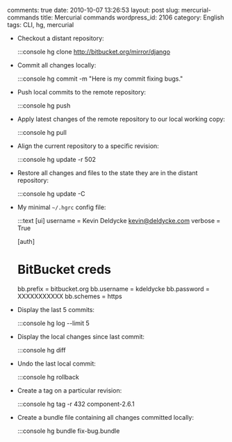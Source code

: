 comments: true
date: 2010-10-07 13:26:53
layout: post
slug: mercurial-commands
title: Mercurial commands
wordpress_id: 2106
category: English
tags: CLI, hg, mercurial




  * Checkout a distant repository:

    
    :::console
    hg clone http://bitbucket.org/mirror/django
    






  * Commit all changes locally:

    
    :::console
    hg commit -m "Here is my commit fixing bugs."
    






  * Push local commits to the remote repository:

    
    :::console
    hg push
    






  * Apply latest changes of the remote repository to our local working copy:

    
    :::console
    hg pull
    






  * Align the current repository to a specific revision:

    
    :::console
    hg update -r 502
    






  * Restore all changes and files to the state they are in the distant repository:

    
    :::console
    hg update -C
    






  * My minimal `~/.hgrc` config file:

    
    :::text
    [ui]
    username = Kevin Deldycke <kevin@deldycke.com>
    verbose = True
    
    [auth]
    # BitBucket creds
    bb.prefix = bitbucket.org
    bb.username = kdeldycke
    bb.password = XXXXXXXXXXX
    bb.schemes = https
    






  * Display the last 5 commits:

    
    :::console
    hg log --limit 5
    






  * Display the local changes since last commit:

    
    :::console
    hg diff
    






  * Undo the last local commit:

    
    :::console
    hg rollback
    






  * Create a tag on a particular revision:

    
    :::console
    hg tag -r 432 component-2.6.1
    






  * Create a bundle file containing all changes committed locally:

    
    :::console
    hg bundle fix-bug.bundle
    






